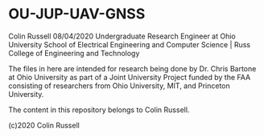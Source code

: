 # OU-JUP-UAV-GNSS
Colin Russell
08/04/2020
Undergraduate Research Engineer at Ohio University
School of Electrical Engineering and Computer Science | Russ College of Engineering and Technology

The files in here are intended for research being done by Dr. Chris Bartone at Ohio University as part of a Joint University Project
funded by the FAA consisting of researchers from Ohio University, MIT, and Princeton University.

The content in this repository belongs to Colin Russell.

(c)2020 Colin Russell